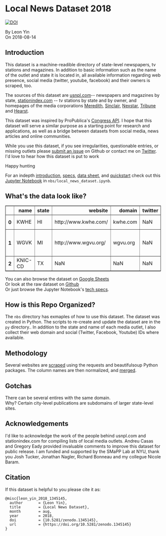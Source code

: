 # Local News Dataset 2018
[![DOI](https://zenodo.org/badge/DOI/10.5281/zenodo.1345145.svg)](https://doi.org/10.5281/zenodo.1345145)

By Leon Yin<br>
On 2018-08-14

## Introduction
This dataset is a machine-readible directory of state-level newspapers, tv stations and magazines. In addition to basic information such as the name of the outlet and state it is located in, all available information regarding web presence, social media (twitter, youtube, facebook) and their owners is scraped, too.

The sources of this dataset are [usnpl.com](www.usnpl.com)-- newspapers and magazines by state, [stationindex.com](www.stationindex.com) -- tv stations by state and by owner, and homepages of the media corporations [Meredith](http://www.meredith.com/local-media/broadcast-and-digital), [Sinclair](http://sbgi.net/tv-channels/), [Nexstar](https://www.nexstar.tv/stations/), [Tribune](http://www.tribunemedia.com/our-brands/) and [Hearst](http://www.hearst.com/broadcasting/our-markets).

This dataset was inspired by ProPublica's [Congress API](https://projects.propublica.org/api-docs/congress-api/). I hope that this dataset will serve a similar purpose as a starting point for research and applications, as well as a bridge between datasets from social media, news articles and online communities.

While you use this dataset, if you see irregularities, questionable entries, or missing outlets please [submit an issue](https://github.com/yinleon/LocalNewsDataset/issues/new) on Github or contact me on [Twitter](https://twitter.com/LeonYin). I'd love to hear how this dataset is put to work 

Happy hunting

For an indepth [introduction](https://nbviewer.jupyter.org/github/yinleon/LocalNewsDataset/blob/master/nbs/local_news_dataset.ipynb?flush_cache=true#intro), [specs](https://nbviewer.jupyter.org/github/yinleon/LocalNewsDataset/blob/master/nbs/local_news_dataset.ipynb?flush_cache=true#specs), [data sheet](https://nbviewer.jupyter.org/github/yinleon/LocalNewsDataset/blob/master/nbs/local_news_dataset.ipynb?flush_cache=true#datasheet), and [quickstart](https://nbviewer.jupyter.org/github/yinleon/LocalNewsDataset/blob/master/nbs/local_news_dataset.ipynb?flush_cache=true#use) check out this [Jupyter Notebook](https://nbviewer.jupyter.org/github/yinleon/LocalNewsDataset/blob/master/nbs/local_news_dataset.ipynb?flush_cache=true#datasheet) in `nbs/local_news_dataset.ipynb`.


## What's the data look like?
<table border="1" class="dataframe">
  <thead>
    <tr style="text-align: right;">
      <th></th>
      <th>name</th>
      <th>state</th>
      <th>website</th>
      <th>domain</th>
      <th>twitter</th>
      <th>youtube</th>
      <th>facebook</th>
      <th>owner</th>
      <th>medium</th>
      <th>source</th>
      <th>collection_date</th>
    </tr>
  </thead>
  <tbody>
    <tr>
      <th>0</th>
      <td>KWHE</td>
      <td>HI</td>
      <td>http://www.kwhe.com/</td>
      <td>kwhe.com</td>
      <td>NaN</td>
      <td>NaN</td>
      <td>NaN</td>
      <td>LeSea</td>
      <td>TV station</td>
      <td>stationindex</td>
      <td>2018-08-02 14:55:24.612585</td>
    </tr>
    <tr>
      <th>1</th>
      <td>WGVK</td>
      <td>MI</td>
      <td>http://www.wgvu.org/</td>
      <td>wgvu.org</td>
      <td>NaN</td>
      <td>NaN</td>
      <td>NaN</td>
      <td>Grand Valley State University</td>
      <td>TV station</td>
      <td>stationindex</td>
      <td>2018-08-02 14:55:24.612585</td>
    </tr>
    <tr>
      <th>2</th>
      <td>KNIC-CD</td>
      <td>TX</td>
      <td>NaN</td>
      <td>NaN</td>
      <td>NaN</td>
      <td>NaN</td>
      <td>NaN</td>
      <td>Univision</td>
      <td>TV station</td>
      <td>stationindex</td>
      <td>2018-08-02 14:55:24.612585</td>
    </tr>
  </tbody>
</table>

You can also browse the dataset on [Google Sheets](https://docs.google.com/spreadsheets/d/1f3PjT2A7-qY0SHcDW30Bc_FXYC_7RxnZfCKyXpoWeuY/edit?usp=sharing)<br>
Or look at the raw dataset on [Github](https://github.com/yinleon/LocalNewsDataset/blob/master/data/local_news_dataset_2018.csv)<br>
Or just browse the Jupyter Notebook's [tech specs](https://nbviewer.jupyter.org/github/yinleon/LocalNewsDataset/blob/master/nbs/local_news_dataset.ipynb?flush_cache=true#local_news_dataset_2018).


## How is this Repo Organized?
The `nbs` directory has exmaples of how to use this dataset. The dataset was created in Python. The scripts to re-create and update the dataset are in the `py` directory..
In addition to the state and name of each media outlet, I also collect their web domain and social (Twitter, Facebook, Youtube) IDs where available.

## Methodology
Several websites are [scraped]() using the requests and beautifulsoup Python packages. The column names are then normalized, and [merged]().

## Gotchas
There can be several entires with the same domain.<br>
Why? Certain city-level publications are subdomains of larger state-level sites.

## Acknowledgements
I'd like to acknowledge the work of the people behind usnpl.com and stationindex.com for compiling lists of local media outlets. Andreu Casas and Gregory Eady provided invaluable comments to improve this dataset for public release. I am funded and supported by the SMaPP Lab at NYU, thank you Josh Tucker, Jonathan Nagler, Richard Bonneau and my collegue Nicole Baram.

## Citation
If this dataset is helpful to you please cite it as:
```
@misc{leon_yin_2018_1345145,
  author       = {Leon Yin},
  title        = {Local News Dataset},
  month        = aug,
  year         = 2018,
  doi          = {10.5281/zenodo.1345145},
  url          = {https://doi.org/10.5281/zenodo.1345145}
}

```